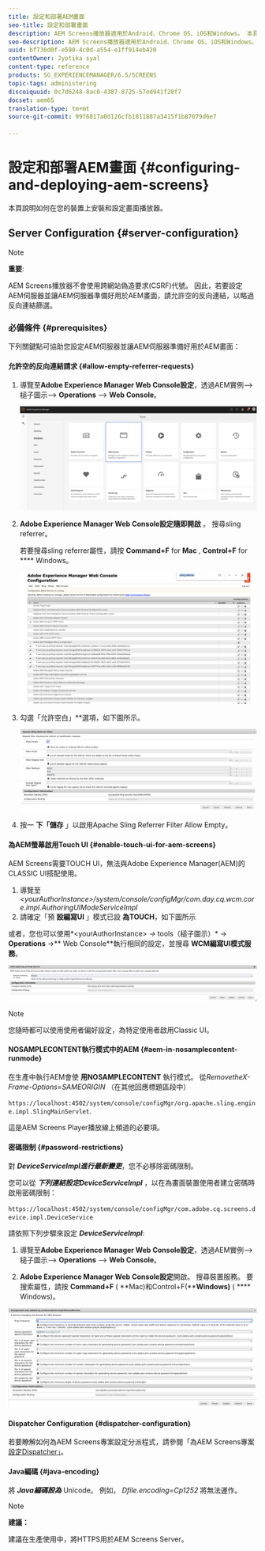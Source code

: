 ```yaml
---
title: 設定和部署AEM畫面
seo-title: 設定和部署畫面
description: AEM Screens播放器適用於Android、Chrome OS、iOS和Windows。 本頁面說明AEM畫面的設定和部署，並摘要播放器裝置的h/w選取方針。
seo-description: AEM Screens播放器適用於Android、Chrome OS、iOS和Windows。 本頁面說明AEM畫面的設定和部署，並摘要播放器裝置的h/w選取方針。
uuid: bf730d0f-e590-4c0d-a554-e1ff914eb420
contentOwner: Jyotika syal
content-type: reference
products: SG_EXPERIENCEMANAGER/6.5/SCREENS
topic-tags: administering
discoiquuid: 0c7d6248-8ac0-4387-8725-57ed941f28f7
docset: aem65
translation-type: tm+mt
source-git-commit: 99f6817a0d126cfb1811887a3415f1b87079d6e7

---
```



# 設定和部署AEM畫面 {#configuring-and-deploying-aem-screens}

本頁說明如何在您的裝置上安裝和設定畫面播放器。

## Server Configuration {#server-configuration}

>[!NOTE]
>
>**重要**:
>
>AEM Screens播放器不會使用跨網站偽造要求(CSRF)代號。 因此，若要設定AEM伺服器並讓AEM伺服器準備好用於AEM畫面，請允許空的反向連結，以略過反向連結篩選。

### 必備條件 {#prerequisites}

下列關鍵點可協助您設定AEM伺服器並讓AEM伺服器準備好用於AEM畫面：

#### 允許空的反向連結請求 {#allow-empty-referrer-requests}

1. 導覽至**Adobe Experience Manager Web Console設定**，透過AEM實例—&gt;槌子圖示—&gt; **Operations** —&gt; **Web Console**。

   ![screen_shot_2019-07-31at91253am](assets/screen_shot_2019-07-31at91253am.png)

1. **Adobe Experience Manager Web Console設定隨即開啟** 。 搜尋sling referrer。

   若要搜尋sling referrer屬性，請按 **Command+F** for **Mac** , **Control+F** for **** Windows。

   ![screen_shot_2019-07-31at91728am](assets/screen_shot_2019-07-31at91728am.png)

1. 勾選「允許空白」**選項，如下圖所示。

   ![screen_shot_2019-07-31at91807am](assets/screen_shot_2019-07-31at91807am.png)

1. 按一 **下「儲存** 」以啟用Apache Sling Referrer Filter Allow Empty。

#### 為AEM螢幕啟用Touch UI {#enable-touch-ui-for-aem-screens}

AEM Screens需要TOUCH UI，無法與Adobe Experience Manager(AEM)的CLASSIC UI搭配使用。

1. 導覽至 *&lt;yourAuthorInstance&gt;/system/console/configMgr/com.day.cq.wcm.core.impl.AuthoringUIModeServiceImpl*
1. 請確定「預 **設編寫UI** 」模式已設 **為TOUCH**，如下圖所示

或者，您也可以使用*&lt;yourAuthorInstance&gt; *-&gt;* tools（槌子圖示）* -&gt; **Operations** -&gt;** Web Console**執行相同的設定，並搜尋 **WCM編寫UI模式服務**。

![screen_shot_2018-12-04at22425pm](assets/screen_shot_2018-12-04at22425pm.png)

>[!NOTE]
>
>您隨時都可以使用使用者偏好設定，為特定使用者啟用Classic UI。

#### NOSAMPLECONTENT執行模式中的AEM {#aem-in-nosamplecontent-runmode}

在生產中執行AEM會使 **用NOSAMPLECONTENT** 執行模式。 從&#x200B;*RemovetheX-Frame-Options=SAMEORIGIN* （在其他回應標題區段中）

`https://localhost:4502/system/console/configMgr/org.apache.sling.engine.impl.SlingMainServlet`.

這是AEM Screens Player播放線上頻道的必要項。

#### 密碼限制 {#password-restrictions}

對 ***DeviceServiceImpl進行最新變更***，您不必移除密碼限制。

您可以從 ***下列連結設定DeviceServiceImpl*** ，以在為畫面裝置使用者建立密碼時啟用密碼限制：

`https://localhost:4502/system/console/configMgr/com.adobe.cq.screens.device.impl.DeviceService`

請依照下列步驟來設定 ***DeviceServiceImpl***:

1. 導覽至**Adobe Experience Manager Web Console設定**，透過AEM實例—&gt;槌子圖示—&gt; **Operations** —&gt; **Web Console**。

1. **Adobe Experience Manager Web Console設定**開啟。 搜尋裝置服務。 要搜索屬性，請按 **Command+F** ( **Mac)和Control+F(****Windows)** ( **** Windows)。

![screen_shot_2019-07-31at92058am](assets/screen_shot_2019-07-31at92058am.png)

#### Dispatcher Configuration {#dispatcher-configuration}

若要瞭解如何為AEM Screens專案設定分派程式，請參閱「為AEM Screens專案 [設定Dispatcher」](dispatcher-configurations-aem-screens.md)。

#### Java編碼 {#java-encoding}

將 ***Java編碼設為*** Unicode。 例如， *Dfile.encoding=Cp1252* 將無法運作。

>[!NOTE]
>
>**建議：**
>
>建議在生產使用中，將HTTPS用於AEM Screens Server。

